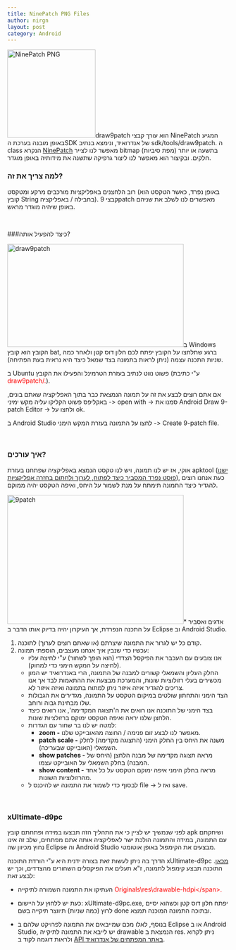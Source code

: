 ```yaml
---
title: NinePatch PNG Files
author: nirgn
layout: post
category: Android
---
```

[<img class="alignleft wp-image-1774" src="http://www.lifelongstudent.net/wp-content/uploads/2014/07/NinePatch_PNG.png" alt="NinePatch PNG" width="200" height="200" srcset="http://www.lifelongstudent.net/wp-content/uploads/2014/07/NinePatch_PNG.png 300w, http://www.lifelongstudent.net/wp-content/uploads/2014/07/NinePatch_PNG-150x150.png 150w, http://www.lifelongstudent.net/wp-content/uploads/2014/07/NinePatch_PNG-1024x1024.png 1024w, http://www.lifelongstudent.net/wp-content/uploads/2014/07/NinePatch_PNG-144x144.png 144w" sizes="(max-width: 200px) 100vw, 200px" />](http://www.lifelongstudent.net/wp-content/uploads/2014/07/NinePatch_PNG.png)draw9patch הוא עורך קבצי NinePatch המגיע באופן מובנה בערכת הSDK של אנדרואיד, ונימצא בנתיב sdk/tools/draw9patch. ה class הנקרא <a href="http://developer.android.com/reference/android/graphics/NinePatch.html" target="_blank">NinePatch</a> מאפשר לנו לצייר bitmap (מפת סיביות) בתשעה או יותר חלקים. ובקיצור הוא מאפשר לנו ליצור גרפיקה שתשנה את מידותיה באופן מוגדר.

<!--more-->

### למה צריך את זה?

רוב הלחצנים באפליקציות מורכבים מרקע ומטקסט (באופן נפרד, כאשר הטקסט הוא קובץ String בחבילה / באפליקציה). קבצי 9patch מאפשרים לנו לשלב את שניהם באופן שיהיה מוגדר מראש.

&nbsp;

###כיצד להפעיל אותה?

<img class="alignleft wp-image-1776" src="http://www.lifelongstudent.net/wp-content/uploads/2014/07/draw9patch.png" alt="draw9patch" width="400" height="234" />ב Windows הקובץ הוא קובץ bat, ברגע שתלחצו על הקובץ יפתח לכם חלון דוס קטן ולאחר כמה שניות התכנה עצמה (ניתן לראות בתמונה בצד שמאל כיצד היא נראית בעת הפתיחה).

ב Ubuntu פשוט נווט לנתיב בעזרת הטרמינל והפעילו את הקובץ (ע"י כתיבת <span style="color: #ff0000;">draw9patch/.</span>).

אם אתם רוצים לבצע את זה על תמונה הנמצאת כבר בתוך האפליקציה שאתם בונים, באקליפס פשוט הקליקו עליה מקש ימיני -> open with -> סמנו את Android Draw 9-patch Editor -> ולחצו על ok.

ב Android Studio לחצו על התמונה בעזרת המקש הימני -> Create 9-patch file.

&nbsp;

### איך עורכים?

אוקי, אז יש לנו תמונה, ויש לנו טקסט הנמצא באפליקציה שפתחנו בעזרת apktool (<a title="Analyze an Apk file" href="http://www.lifelongstudent.net/2012/06/848/" target="_blank">ישנו פוסט נפרד המסביר כיצד לפתוח, לערוך ולחתום בחזרה אפליקציות</a>), כעת אנחנו רוצים להגדיר כיצד התמונה תימתח על מנת לשמור על היחס, ואיפה הטקסט יהיה ממוקם.

[<img class="alignleft wp-image-1779" src="http://www.lifelongstudent.net/wp-content/uploads/2014/07/9patch-.png" alt="9patch" width="400" height="293" />](http://www.lifelongstudent.net/wp-content/uploads/2014/07/9patch-.png)* אדגים ואסביר על התכנה הנפרדת, אך העיקרון יהיה בדיוק אותו הדבר ב Eclipse וב Android Studio.

  1. קודם כל יש לגרור את התמונה שיצרתם (או שאתם רוצים לערוך) לתוכנה.
  2. עכשיו כדי שנבין איך אנחנו מעצבים, הוספתי תמונה:
      * אנו צובעים עם העכבר את הפיקסל הצדדי (הוא הופך לשחור) ע"י לחיצה עליו (לחיצה על המקש הימני כדי למחוק).
      * החלק העליון והשמאלי קשורים למבנה של התמונה, הרי באנדרואיד יש המון מכשירים בעלי רזולוציות שונות, והמערכת מבצעת את ההתאמות לבד אך אנו צריכים להגדיר איזה איזור ניתן למתוח בתמונה ואיזה איזור לא.
      * הצד הימני והתחתון שולטים במיקום הטקסט על התמונה, מגדירים את הגבולות שלו מבחינת גבוה ורוחב.
      * בצד הימני של התוכנה אנו רואים את ה'תצוגה המקדימה', אנו רואים כיצד הלחצן שלנו יראה ואיפה הטקסט ימוקם ברזולציות שונות.
      * למטה יש לנו בר שחור עם הגדרות:
          * **zoom -** מאפשר לנו לבצע זום פנימה / החוצה מהאובייקט שלנו.
          * **patch scale -** משנה את היחס בין החלק הימני (התצוגה מקדימה) לחלק השמאלי (האובייקט שבעריכה).
          * **show patches -** מראה תצוגה מקדימה של מבנה הלחצן (היחס של המבנה) בחלק השמאלי על האובייקט עצמו.
          * **show content -** מראה בחלק הימני איפה ימוקם הטקסט על כל אחד מהרזולוציות השונות.
      * לבסוף כדי לשמור את התמונה יש להיכנס ל file -> ואז ל save.

&nbsp;

### xUltimate-d9pc

לפני שנמשיך יש לציין כי את התהליך הזה תבצעו במידה ופתחתם קובץ apk ושיחקתם עם התמונה, במידה והתמונה הולכת ישר לאפליקציה אותה אתם מפתחים, שלב זה אינו נחוץ מכיוון שה Eclipse וה Android Studio מבצעים את הקימפול באופן אוטומטי.

הדרך בה ניתן לעשות זאת בצורה ידנית היא ע"י הורדת התוכנה xUltimate-d9pc <a href="http://forum.xda-developers.com/attachment.php?attachmentid=453855&d=1291226013" target="_blank">מכאן</a>. התוכנה תבצע קימפול לתמונה, ז"א תעלים את הפיקסלים השחורים מהצדדים, וכך יש לבצע זאת:

  * העתיקו את התמונה השמורה לתיקייה <span style="color: #ff0000;">Originals\res\drawable-hdpi\</span>.
  * כעת יש ללחוץ על היישום: xUltimate-d9pc.exe, יפתח חלון דוס קטן וכשהוא יסיים לרוץ (כמה שניות) תיווצר תיקייה בשם done ובתוכה התמונה המוכנה תמצא.

* בנוסף, לאלו מכם שמייבאים את התמונה לפרויקט שלהם ב Eclipse או ב Android Studio, יש לייבא את התמונה לתיקייה drawable הנמצאת ב res. ניתן לקרוא ולראות דוגמה לקוד ב <a href="http://developer.android.com/guide/topics/graphics/2d-graphics.html#nine-patch" target="_blank">API באתר המפתחים של אנדרואיד</a>.

